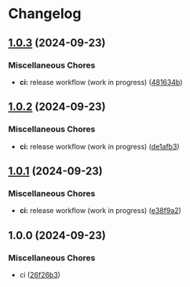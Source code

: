 # Changelog

## [1.0.3](https://github.com/nockee/playground-app/compare/v1.0.2...v1.0.3) (2024-09-23)

### Miscellaneous Chores

* **ci:** release workflow (work in progress) ([481634b](https://github.com/nockee/playground-app/commit/481634badab751a916b4ff28dfc0be493cd8a6eb))

## [1.0.2](https://github.com/nockee/playground-app/compare/v1.0.1...v1.0.2) (2024-09-23)

### Miscellaneous Chores

* **ci:** release workflow (work in progress) ([de1afb3](https://github.com/nockee/playground-app/commit/de1afb36526db8b68bf358ff417594464a5a9060))

## [1.0.1](https://github.com/nockee/playground-app/compare/v1.0.0...v1.0.1) (2024-09-23)

### Miscellaneous Chores

* **ci:** release workflow (work in progress) ([e38f9a2](https://github.com/nockee/playground-app/commit/e38f9a2b9867753f097258acfe4cb2f8deda9c1c))

## 1.0.0 (2024-09-23)

### Miscellaneous Chores

* ci ([26f26b3](https://github.com/nockee/playground-app/commit/26f26b3754266b73c69ee0b7fc2d51ea5fa88a1c))
